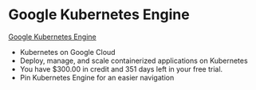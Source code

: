 # Google Kubernetes Engine

[Google Kubernetes Engine](https://cloud.google.com/kubernetes-engine/)

* Kubernetes on Google Cloud
* Deploy, manage, and scale containerized applications on Kubernetes
* You have $300.00 in credit and 351 days left in your free trial.
* Pin Kubernetes Engine for an easier navigation
